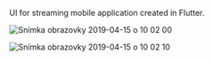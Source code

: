 UI for streaming mobile application created in Flutter.

![Snímka obrazovky 2019-04-15 o 10 02 00](https://user-images.githubusercontent.com/34696198/56116227-9b19b680-5f65-11e9-8a49-a119307fb5d6.png)

![Snímka obrazovky 2019-04-15 o 10 02 10](https://user-images.githubusercontent.com/34696198/56116230-9ce37a00-5f65-11e9-930d-159027fdbce0.png)
